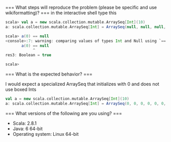 === What steps will reproduce the problem (please be specific and use wikiformatting)? ===
in the interactive shell type this

```scala
scala> val a = new scala.collection.mutable.ArraySeq[Int](10)
a: scala.collection.mutable.ArraySeq[Int] = ArraySeq(null, null, null, null, null, null, null, null, null, null)

scala> a(0) == null
<console>:7: warning: comparing values of types Int and Null using `==' will always yield false
       a(0) == null
            ^
res3: Boolean = true

scala> 
```



=== What is the expected behavior? ===

I would expect a specialized ArraySeq that initializes with 0 and does not use boxed Ints
```scala
val a = new scala.collection.mutable.ArraySeq[Int](10)
a: scala.collection.mutable.ArraySeq[Int] = ArraySeq(0, 0, 0, 0, 0, 0, 0, 0, 0, 0)
```

=== What versions of the following are you using? ===
  - Scala: 2.8.1 
  - Java: 6 64-bit
  - Operating system: Linux 64-bit
